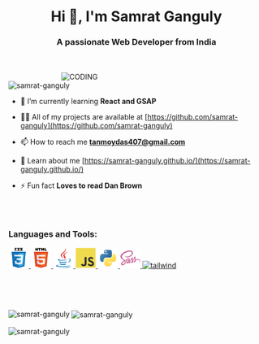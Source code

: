 <h1 align="center">Hi 👋, I'm Samrat Ganguly</h1>
<h3 align="center">A passionate Web Developer from India</h3>
<br>
<br>

<img align="right" alt="CODING" width="400" src="https://cdn.dribbble.com/users/1292677/screenshots/6139167/avento_still_2x.gif?compress=1&resize=400x300">

<p align="left"> <img src="https://komarev.com/ghpvc/?username=samrat-ganguly&label=Profile%20views&color=0e75b6&style=flat" alt="samrat-ganguly" /> </p>

- 🌱 I’m currently learning **React and GSAP**

- 👨‍💻 All of my projects are available at [https://github.com/samrat-ganguly](https://github.com/samrat-ganguly)

- 📫 How to reach me **tanmoydas407@gmail.com**

- 📄 Learn about me [https://samrat-ganguly.github.io/](https://samrat-ganguly.github.io/)

- ⚡ Fun fact **Loves to read Dan Brown**

<p align="left">
</p>
<br>
<br>
<h3 align="left"> Languages and Tools:</h3>
<p align="left"> <a href="https://www.w3schools.com/css/" target="_blank" rel="noreferrer"> <img src="https://raw.githubusercontent.com/devicons/devicon/master/icons/css3/css3-original-wordmark.svg" alt="css3" width="40" height="40"/> </a> <a href="https://www.w3.org/html/" target="_blank" rel="noreferrer"> <img src="https://raw.githubusercontent.com/devicons/devicon/master/icons/html5/html5-original-wordmark.svg" alt="html5" width="40" height="40"/> </a> <a href="https://www.java.com" target="_blank" rel="noreferrer"> <img src="https://raw.githubusercontent.com/devicons/devicon/master/icons/java/java-original.svg" alt="java" width="40" height="40"/> </a> <a href="https://developer.mozilla.org/en-US/docs/Web/JavaScript" target="_blank" rel="noreferrer"> <img src="https://raw.githubusercontent.com/devicons/devicon/master/icons/javascript/javascript-original.svg" alt="javascript" width="40" height="40"/> </a> <a href="https://www.python.org" target="_blank" rel="noreferrer"> <img src="https://raw.githubusercontent.com/devicons/devicon/master/icons/python/python-original.svg" alt="python" width="40" height="40"/> </a> <a href="https://sass-lang.com" target="_blank" rel="noreferrer"> <img src="https://raw.githubusercontent.com/devicons/devicon/master/icons/sass/sass-original.svg" alt="sass" width="40" height="40"/> </a> <a href="https://tailwindcss.com/" target="_blank" rel="noreferrer"> <img src="https://www.vectorlogo.zone/logos/tailwindcss/tailwindcss-icon.svg" alt="tailwind" width="40" height="40"/> </a> </p>
<br>
<br>
<br>

<div><p><img align="left" src="https://github-readme-stats.vercel.app/api/top-langs?username=samrat-ganguly&show_icons=true&locale=en&layout=compact" alt="samrat-ganguly" /></p></div>

<p>&nbsp;<img align="center" src="https://github-readme-stats.vercel.app/api?username=samrat-ganguly&show_icons=true&locale=en" alt="samrat-ganguly" /></p>

<p><img align="center" src="https://github-readme-streak-stats.herokuapp.com/?user=samrat-ganguly&" alt="samrat-ganguly" /></p>

